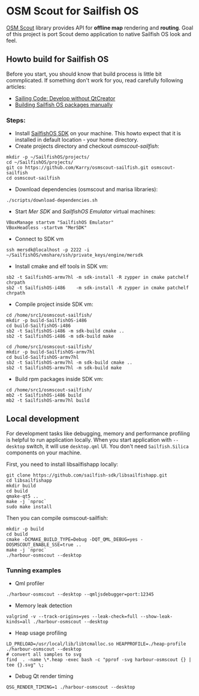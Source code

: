 # OSM Scout for Sailfish OS

[OSM Scout](http://wiki.openstreetmap.org/wiki/Libosmscout) library provides API for **offline map** rendering
and **routing**. Goal of this project is port Scout demo application to native Sailfish OS look and feel.

## Howto build for Sailfish OS

Before you start, you should know that build process is little bit commplicated.
If something don't work for you, read carefully following articles:

 * [Sailing Code: Develop without QtCreator](http://nckweb.com.ar/sailing-code/2015/01/01/develop-without-qtcreator/)
 * [Building Sailfish OS packages manually](https://sailfishos.org/develop/tutorials/building-sailfish-os-packages-manually/)

### Steps:

 * Install [SailfishOS SDK](https://sailfishos.org/develop/sdk-overview/develop-installation-article/) 
   on your machine. This howto expect that it is installed in default location - your home directory.
 * Create projects directory and checkout *osmscout-sailfish*:
```
mkdir -p ~/SailfishOS/projects/
cd ~/SailfishOS/projects/
git co https://github.com/Karry/osmscout-sailfish.git osmscout-sailfish
cd osmscout-sailfish
```
  * Download dependencies (osmscout and marisa libraries):
```
./scripts/download-dependencies.sh
```
  * Start *Mer SDK* and *SailfishOS Emulator* virtual machines:
```
VBoxManage startvm "SailfishOS Emulator" 
VBoxHeadless -startvm "MerSDK"
```
 * Connect to SDK vm
```
ssh mersdk@localhost -p 2222 -i ~/SailfishOS/vmshare/ssh/private_keys/engine/mersdk
```
 * Install cmake and elf tools in SDK vm:
```
sb2 -t SailfishOS-armv7hl -m sdk-install -R zypper in cmake patchelf chrpath
sb2 -t SailfishOS-i486    -m sdk-install -R zypper in cmake patchelf chrpath
```
 * Compile project inside SDK vm:
```
cd /home/src1/osmscout-sailfish/
mkdir -p build-SailfishOS-i486
cd build-SailfishOS-i486
sb2 -t SailfishOS-i486 -m sdk-build cmake ..
sb2 -t SailfishOS-i486 -m sdk-build make

cd /home/src1/osmscout-sailfish/
mkdir -p build-SailfishOS-armv7hl
cd build-SailfishOS-armv7hl
sb2 -t SailfishOS-armv7hl -m sdk-build cmake ..
sb2 -t SailfishOS-armv7hl -m sdk-build make
```
 * Build rpm packages inside SDK vm:
```
cd /home/src1/osmscout-sailfish/
mb2 -t SailfishOS-i486 build
mb2 -t SailfishOS-armv7hl build
```
## Local development

For development tasks like debugging, memory and performance profiling 
is helpful to run application locally. 
When you start application with `--desktop` switch, it will use 
`desktop.qml` UI. You don't need `Sailfish.Silica` components on your machine.

First, you need to install libsailfishapp locally:

```
git clone https://github.com/sailfish-sdk/libsailfishapp.git
cd libsailfishapp
mkdir build
cd build
qmake-qt5 ..
make -j `nproc`
sudo make install
```

Then you can compile osmscout-sailfish:

```
mkdir -p build
cd build
cmake -DCMAKE_BUILD_TYPE=Debug -DQT_QML_DEBUG=yes -DOSMSCOUT_ENABLE_SSE=true ..
make -j `nproc`
./harbour-osmscout --desktop 
```

### Tunning examples
 * Qml profiler
```
./harbour-osmscout --desktop --qmljsdebugger=port:12345
```
 * Memory leak detection
```
valgrind -v --track-origins=yes --leak-check=full --show-leak-kinds=all ./harbour-osmscout --desktop
```
 * Heap usage profiling
```
LD_PRELOAD=/usr/local/lib/libtcmalloc.so HEAPPROFILE=./heap-profile ./harbour-osmscout --desktop 
# convert all samples to svg
find  . -name \*.heap -exec bash -c "pprof -svg harbour-osmscout {} | tee {}.svg" \;
```

 * Debug Qt render timing
```
QSG_RENDER_TIMING=1 ./harbour-osmscout --desktop
```
